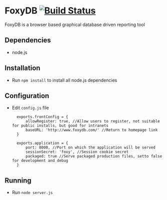 FoxyDB [![Build Status](https://travis-ci.org/shiftplanning/foxydb.png?branch=master)](https://travis-ci.org/shiftplanning/foxydb)
======

FoxyDB is a browser based graphical database driven reporting tool

Dependencies
------------
- node.js

Installation
------------
- Run `npm install` to install all node.js dependencies

Configuration
-------------
- Edit `config.js` file 

        exports.frontConfig = {
            allowRegister: true, //Allow users to register, not suitable for public installs, but good for intranets
        	baseURL: 'http://www.foxydb.com/' //Return to homepage link
        }
        
        exports.application = {
        	port: 8000, //Port on which the application will be served
        	sessionSecret: 'foxy', //Session cookie secret
        	packaged: true //Serve packaged production files, setto false for development and debug
        }

Running
------------
- Run `node server.js` 
